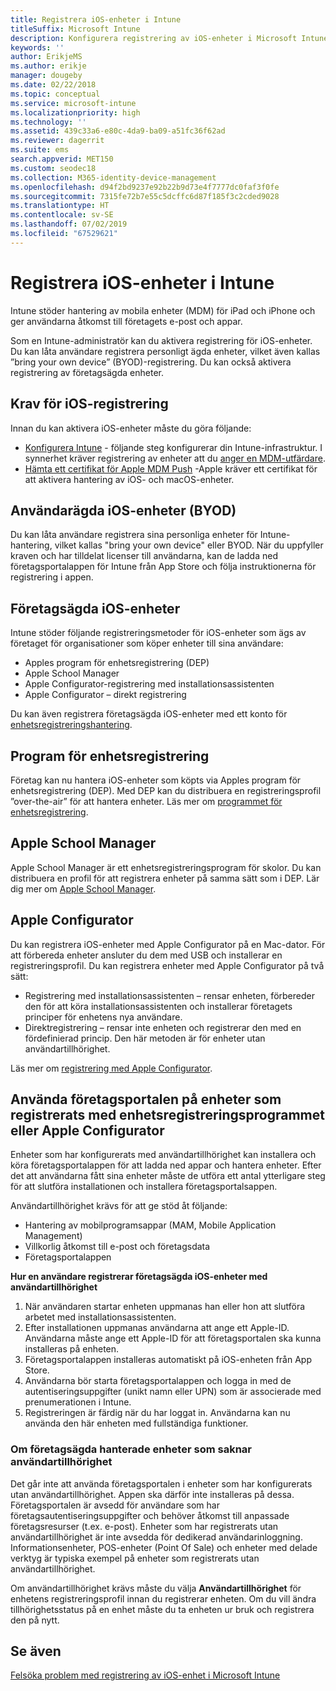 ```yaml
---
title: Registrera iOS-enheter i Intune
titleSuffix: Microsoft Intune
description: Konfigurera registrering av iOS-enheter i Microsoft Intune.
keywords: ''
author: ErikjeMS
ms.author: erikje
manager: dougeby
ms.date: 02/22/2018
ms.topic: conceptual
ms.service: microsoft-intune
ms.localizationpriority: high
ms.technology: ''
ms.assetid: 439c33a6-e80c-4da9-ba09-a51fc36f62ad
ms.reviewer: dagerrit
ms.suite: ems
search.appverid: MET150
ms.custom: seodec18
ms.collection: M365-identity-device-management
ms.openlocfilehash: d94f2bd9237e92b22b9d73e4f7777dc0faf3f0fe
ms.sourcegitcommit: 7315fe72b7e55c5dcffc6d87f185f3c2cded9028
ms.translationtype: HT
ms.contentlocale: sv-SE
ms.lasthandoff: 07/02/2019
ms.locfileid: "67529621"
---
```

# <a name="enroll-ios-devices-in-intune"></a>Registrera iOS-enheter i Intune

Intune stöder hantering av mobila enheter (MDM) för iPad och iPhone och ger användarna åtkomst till företagets e-post och appar.

Som en Intune-administratör kan du aktivera registrering för iOS-enheter. Du kan låta användare registrera personligt ägda enheter, vilket även kallas ”bring your own device” (BYOD)-registrering. Du kan också aktivera registrering av företagsägda enheter.

## <a name="prerequisites-for-ios-enrollment"></a>Krav för iOS-registrering
Innan du kan aktivera iOS-enheter måste du göra följande:
- [Konfigurera Intune](setup-steps.md) - följande steg konfigurerar din Intune-infrastruktur. I synnerhet kräver registrering av enheter att du [anger en MDM-utfärdare](mdm-authority-set.md).
- [Hämta ett certifikat för Apple MDM Push](apple-mdm-push-certificate-get.md) -Apple kräver ett certifikat för att aktivera hantering av iOS- och macOS-enheter.

## <a name="user-owned-ios-devices-byod"></a>Användarägda iOS-enheter (BYOD)

Du kan låta användare registrera sina personliga enheter för Intune-hantering, vilket kallas "bring your own device" eller BYOD. När du uppfyller kraven och har tilldelat licenser till användarna, kan de ladda ned företagsportalappen för Intune från App Store och följa instruktionerna för registrering i appen.

## <a name="company-owned-ios-devices"></a>Företagsägda iOS-enheter
Intune stöder följande registreringsmetoder för iOS-enheter som ägs av företaget för organisationer som köper enheter till sina användare:

- Apples program för enhetsregistrering (DEP)
- Apple School Manager
- Apple Configurator-registrering med installationsassistenten
- Apple Configurator – direkt registrering

Du kan även registrera företagsägda iOS-enheter med ett konto för [enhetsregistreringshantering](device-enrollment-manager-enroll.md).

## <a name="device-enrollment-program"></a>Program för enhetsregistrering
Företag kan nu hantera iOS-enheter som köpts via Apples program för enhetsregistrering (DEP). Med DEP kan du distribuera en registreringsprofil ”over-the-air” för att hantera enheter. Läs mer om [programmet för enhetsregistrering](device-enrollment-program-enroll-ios.md).

## <a name="apple-school-manager"></a>Apple School Manager
Apple School Manager är ett enhetsregistreringsprogram för skolor. Du kan distribuera en profil för att registrera enheter på samma sätt som i DEP. Lär dig mer om [Apple School Manager](apple-school-manager-set-up-ios.md).

## <a name="apple-configurator"></a>Apple Configurator
Du kan registrera iOS-enheter med Apple Configurator på en Mac-dator. För att förbereda enheter ansluter du dem med USB och installerar en registreringsprofil. Du kan registrera enheter med Apple Configurator på två sätt:
- Registrering med installationsassistenten – rensar enheten, förbereder den för att köra installationsassistenten och installerar företagets principer för enhetens nya användare.
- Direktregistrering – rensar inte enheten och registrerar den med en fördefinierad princip. Den här metoden är för enheter utan användartillhörighet.

Läs mer om [registrering med Apple Configurator](apple-configurator-setup-assistant-enroll-ios.md).

## <a name="use-the-company-portal-on-dep-enrolled-or-apple-configurator-enrolled-devices"></a>Använda företagsportalen på enheter som registrerats med enhetsregistreringsprogrammet eller Apple Configurator

Enheter som har konfigurerats med användartillhörighet kan installera och köra företagsportalappen för att ladda ned appar och hantera enheter. Efter det att användarna fått sina enheter måste de utföra ett antal ytterligare steg för att slutföra installationen och installera företagsportalsappen.

Användartillhörighet krävs för att ge stöd åt följande:
  - Hantering av mobilprogramsappar (MAM, Mobile Application Management)
  - Villkorlig åtkomst till e-post och företagsdata
  - Företagsportalappen

**Hur en användare registrerar företagsägda iOS-enheter med användartillhörighet**
1. När användaren startar enheten uppmanas han eller hon att slutföra arbetet med installationsassistenten. 
2. Efter installationen uppmanas användarna att ange ett Apple-ID. Användarna måste ange ett Apple-ID för att företagsportalen ska kunna installeras på enheten. 
3. Företagsportalappen installeras automatiskt på iOS-enheten från App Store.
4. Användarna bör starta företagsportalappen och logga in med de autentiseringsuppgifter (unikt namn eller UPN) som är associerade med prenumerationen i Intune. 
5. Registreringen är färdig när du har loggat in. Användarna kan nu använda den här enheten med fullständiga funktioner.

### <a name="about-corporate-owned-managed-devices-with-no-user-affinity"></a>Om företagsägda hanterade enheter som saknar användartillhörighet

Det går inte att använda företagsportalen i enheter som har konfigurerats utan användartillhörighet. Appen ska därför inte installeras på dessa. Företagsportalen är avsedd för användare som har företagsautentiseringsuppgifter och behöver åtkomst till anpassade företagsresurser (t.ex. e-post). Enheter som har registrerats utan användartillhörighet är inte avsedda för dedikerad användarinloggning. Informationsenheter, POS-enheter (Point Of Sale) och enheter med delade verktyg är typiska exempel på enheter som registrerats utan användartillhörighet.

Om användartillhörighet krävs måste du välja **Användartillhörighet** för enhetens registreringsprofil innan du registrerar enheten. Om du vill ändra tillhörighetsstatus på en enhet måste du ta enheten ur bruk och registrera den på nytt.

## <a name="see-also"></a>Se även

[Felsöka problem med registrering av iOS-enhet i Microsoft Intune](https://support.microsoft.com/help/4039809)

